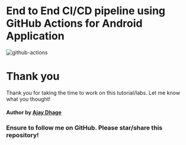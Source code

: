 # End to End CI/CD pipeline using GitHub Actions for Android Application

![github-actions](https://imgur.com/XNUS0pA.png)

<!-- # 👉 Blog Link: <https://harshhaa.hashnode.dev/end-to-end-cicd-pipeline-using-github-actions-for-android-application> -->

# Thank you

Thank you for taking the time to work on this tutorial/labs. Let me know what you thought!

#### Author by [Ajay Dhage](https://github.com/githubajaydhage)

### Ensure to follow me on GitHub. Please star/share this repository!
